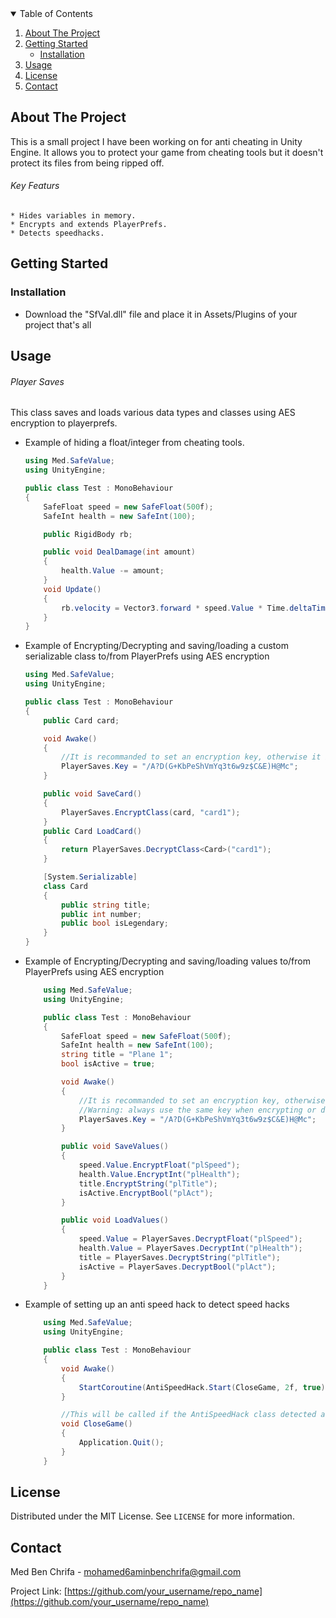 <!-- TABLE OF CONTENTS -->
<details open="open">
  <summary>Table of Contents</summary>
  <ol>
    <li>
      <a href="#about-the-project">About The Project</a>
    </li>
    <li>
      <a href="#getting-started">Getting Started</a>
      <ul>
        <li><a href="#installation">Installation</a></li>
      </ul>
    </li>
    <li><a href="#usage">Usage</a></li>
    <li><a href="#license">License</a></li>
    <li><a href="#contact">Contact</a></li>
  </ol>
</details>



<!-- ABOUT THE PROJECT -->
## About The Project

This is a small project I have been working on for anti cheating in Unity Engine.
It allows you to protect your game from cheating tools but it doesn't protect its files from being ripped off.

###### Key Featurs
    * Hides variables in memory.
    * Encrypts and extends PlayerPrefs.
    * Detects speedhacks.


<!-- GETTING STARTED -->
## Getting Started

### Installation

* Download the "SfVal.dll" file and place it in Assets/Plugins of your project that's all


<!-- USAGE EXAMPLES -->
## Usage

###### Player Saves

This class saves and loads various data types and classes using AES encryption to playerprefs.

  * Example of hiding a float/integer from cheating tools.
   
    ```csharp
    using Med.SafeValue;
    using UnityEngine;

    public class Test : MonoBehaviour
    {
        SafeFloat speed = new SafeFloat(500f);
        SafeInt health = new SafeInt(100);

        public RigidBody rb;

        public void DealDamage(int amount)
        {
            health.Value -= amount;
        }
        void Update()
        {
            rb.velocity = Vector3.forward * speed.Value * Time.deltaTime;
        }
    }
    ```
    
  * Example of Encrypting/Decrypting and saving/loading a custom serializable class to/from PlayerPrefs using AES encryption
  
    ```csharp
    using Med.SafeValue;
    using UnityEngine;

    public class Test : MonoBehaviour
    {
        public Card card;

        void Awake()
        {
            //It is recommanded to set an encryption key, otherwise it is going to use a default key
            PlayerSaves.Key = "/A?D(G+KbPeShVmYq3t6w9z$C&E)H@Mc";
        }

        public void SaveCard()
        {
            PlayerSaves.EncryptClass(card, "card1");
        }
        public Card LoadCard()
        {
            return PlayerSaves.DecryptClass<Card>("card1");
        }

        [System.Serializable]
        class Card
        {
            public string title;
            public int number;
            public bool isLegendary;
        }
    }
    ```
  * Example of Encrypting/Decrypting and saving/loading values to/from PlayerPrefs using AES encryption
  
    ```csharp
        using Med.SafeValue;
        using UnityEngine;

        public class Test : MonoBehaviour
        {
            SafeFloat speed = new SafeFloat(500f);
            SafeInt health = new SafeInt(100);
            string title = "Plane 1";
            bool isActive = true;

            void Awake()
            {
                //It is recommanded to set an encryption key, otherwise it is going to use a default key
                //Warning: always use the same key when encrypting or decrypting
                PlayerSaves.Key = "/A?D(G+KbPeShVmYq3t6w9z$C&E)H@Mc";
			}

            public void SaveValues()
            {
                speed.Value.EncryptFloat("plSpeed");
                health.Value.EncryptInt("plHealth");
                title.EncryptString("plTitle");
                isActive.EncryptBool("plAct");
			}

            public void LoadValues()
            {
                speed.Value = PlayerSaves.DecryptFloat("plSpeed");
                health.Value = PlayerSaves.DecryptInt("plHealth");
                title = PlayerSaves.DecryptString("plTitle");
                isActive = PlayerSaves.DecryptBool("plAct");
			}
        }
    ```
  * Example of setting up an anti speed hack to detect speed hacks
  
    ```csharp
        using Med.SafeValue;
        using UnityEngine;

        public class Test : MonoBehaviour
        {
            void Awake()
            {
                StartCoroutine(AntiSpeedHack.Start(CloseGame, 2f, true));
			}

            //This will be called if the AntiSpeedHack class detected a speed hack
            void CloseGame()
            {
                Application.Quit();
			}
        }
    ```

<!-- LICENSE -->
## License

Distributed under the MIT License. See `LICENSE` for more information.


<!-- CONTACT -->
## Contact

Med Ben Chrifa - mohamed6aminbenchrifa@gmail.com

Project Link: [https://github.com/your_username/repo_name](https://github.com/your_username/repo_name)


